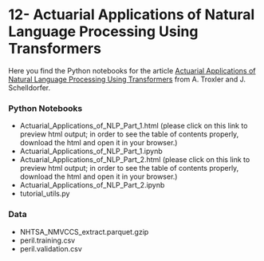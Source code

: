 # 12- Actuarial Applications of Natural Language Processing Using Transformers

Here you find the Python notebooks for the article [Actuarial Applications of Natural Language Processing Using Transformers](https://arxiv.org/abs/2206.02014) from A. Troxler and J. Schelldorfer.

### Python Notebooks
- Actuarial_Applications_of_NLP_Part_1.html (please click on this link to preview html output; in order to see the table of contents properly, download the html and open it in your browser.)
- Actuarial_Applications_of_NLP_Part_1.ipynb
- Actuarial_Applications_of_NLP_Part_2.html (please click on this link to preview html output; in order to see the table of contents properly, download the html and open it in your browser.)
- Actuarial_Applications_of_NLP_Part_2.ipynb
- tutorial_utils.py

### Data
- NHTSA_NMVCCS_extract.parquet.gzip
- peril.training.csv
- peril.validation.csv
